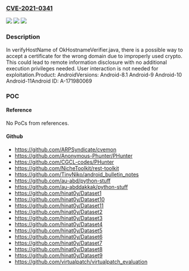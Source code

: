 ### [CVE-2021-0341](https://cve.mitre.org/cgi-bin/cvename.cgi?name=CVE-2021-0341)
![](https://img.shields.io/static/v1?label=Product&message=Android&color=blue)
![](https://img.shields.io/static/v1?label=Version&message=n%2Fa&color=blue)
![](https://img.shields.io/static/v1?label=Vulnerability&message=Information%20disclosure&color=brighgreen)

### Description

In verifyHostName of OkHostnameVerifier.java, there is a possible way to accept a certificate for the wrong domain due to improperly used crypto. This could lead to remote information disclosure with no additional execution privileges needed. User interaction is not needed for exploitation.Product: AndroidVersions: Android-8.1 Android-9 Android-10 Android-11Android ID: A-171980069

### POC

#### Reference
No PoCs from references.

#### Github
- https://github.com/ARPSyndicate/cvemon
- https://github.com/Anonymous-Phunter/PHunter
- https://github.com/CGCL-codes/PHunter
- https://github.com/NicheToolkit/rest-toolkit
- https://github.com/TinyNiko/android_bulletin_notes
- https://github.com/au-abd/python-stuff
- https://github.com/au-abddakkak/python-stuff
- https://github.com/hinat0y/Dataset1
- https://github.com/hinat0y/Dataset10
- https://github.com/hinat0y/Dataset11
- https://github.com/hinat0y/Dataset2
- https://github.com/hinat0y/Dataset3
- https://github.com/hinat0y/Dataset4
- https://github.com/hinat0y/Dataset5
- https://github.com/hinat0y/Dataset6
- https://github.com/hinat0y/Dataset7
- https://github.com/hinat0y/Dataset8
- https://github.com/hinat0y/Dataset9
- https://github.com/virtualpatch/virtualpatch_evaluation

